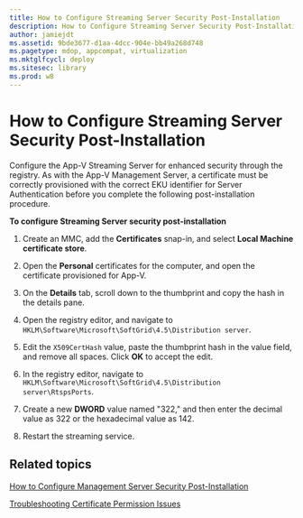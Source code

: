 ```yaml
---
title: How to Configure Streaming Server Security Post-Installation
description: How to Configure Streaming Server Security Post-Installation
author: jamiejdt
ms.assetid: 9bde3677-d1aa-4dcc-904e-bb49a268d748
ms.pagetype: mdop, appcompat, virtualization
ms.mktglfcycl: deploy
ms.sitesec: library
ms.prod: w8
---
```



# How to Configure Streaming Server Security Post-Installation


Configure the App-V Streaming Server for enhanced security through the registry. As with the App-V Management Server, a certificate must be correctly provisioned with the correct EKU identifier for Server Authentication before you complete the following post-installation procedure.

**To configure Streaming Server security post-installation**

1.  Create an MMC, add the **Certificates** snap-in, and select **Local Machine certificate store**.

2.  Open the **Personal** certificates for the computer, and open the certificate provisioned for App-V.

3.  On the **Details** tab, scroll down to the thumbprint and copy the hash in the details pane.

4.  Open the registry editor, and navigate to `HKLM\Software\Microsoft\SoftGrid\4.5\Distribution server`.

5.  Edit the `X509CertHash` value, paste the thumbprint hash in the value field, and remove all spaces. Click **OK** to accept the edit.

6.  In the registry editor, navigate to `HKLM\Software\Microsoft\SoftGrid\4.5\Distribution server\RtspsPorts`.

7.  Create a new **DWORD** value named "322," and then enter the decimal value as 322 or the hexadecimal value as 142.

8.  Restart the streaming service.

## Related topics


[How to Configure Management Server Security Post-Installation](how-to-configure-management-server-security-post-installation.md)

[Troubleshooting Certificate Permission Issues](troubleshooting-certificate-permission-issues.md)

 

 





